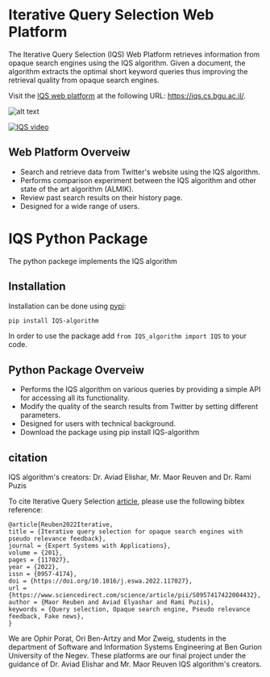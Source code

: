 

# Iterative Query Selection Web Platform

The Iterative Query Selection (IQS) Web Platform retrieves information from opaque search engines using the IQS algorithm.
Given a document, the algorithm extracts the optimal short keyword queries thus improving the retrieval quality from opaque search engines.

Visit the [IQS web platform](https://iqs.cs.bgu.ac.il/) at the following URL: https://iqs.cs.bgu.ac.il/.

![alt text](https://img.youtube.com/vi/-GWxibc36wY/0.jpg)

[![IQS video](https://img.youtube.com/vi/-GWxibc36wY/0.jpg)](https://www.youtube.com/watch?v=-GWxibc36wY)


## Web Platform Overveiw

* Search and retrieve data from Twitter's website using the IQS algorithm.
* Performs comparison experiment between the IQS algorithm and other state of the art algorithm (ALMIK).
* Review past search results on their history page.
* Designed for a wide range of users.

# IQS Python Package

The python packege implements the IQS algorithm 

## Installation

Installation can be done using [pypi](https://pypi.org/project/IQS-algorithm/):

```bash
pip install IQS-algorithm
```
In order to use the package add `from IQS_algorithm import IQS` to your code.

## Python Package Overveiw

* Performs the IQS algorithm on various queries by providing a simple API for accessing all its functionality.
* Modify the quality of the search results from Twitter by setting different parameters. 
* Designed for users with technical background.
* Download the package using pip install IQS-algorithm

## citation

IQS algorithm's creators: Dr. Aviad Elishar, Mr. Maor Reuven and Dr. Rami Puzis

To cite Iterative Query Selection [article](https://www.sciencedirect.com/science/article/abs/pii/S0957417422004432), please use the following bibtex reference:

```
@article{Reuben2022Iterative,
title = {Iterative query selection for opaque search engines with pseudo relevance feedback},
journal = {Expert Systems with Applications},
volume = {201},
pages = {117027},
year = {2022},
issn = {0957-4174},
doi = {https://doi.org/10.1016/j.eswa.2022.117027},
url = {https://www.sciencedirect.com/science/article/pii/S0957417422004432},
author = {Maor Reuben and Aviad Elyashar and Rami Puzis},
keywords = {Query selection, Opaque search engine, Pseudo relevance feedback, Fake news},
}
```

We are Ophir Porat, Ori Ben-Artzy and Mor Zweig, students in the department of Software and Information Systems Engineering at Ben Gurion University of the Negev. These platforms are our final project under the guidance of Dr. Aviad Elishar and Mr. Maor Reuven IQS algorithm's creators.
